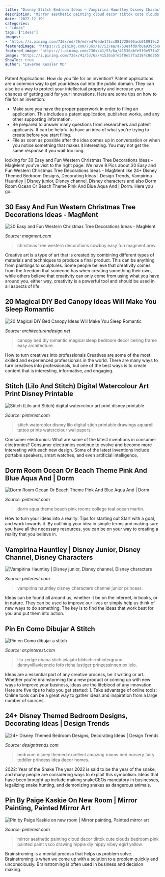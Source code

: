 ```yaml
---
title: "Disney Stitch Bedroom Ideas ~ Vampirina Hauntley Disney Characters Channel Junior Princess"
description: "Mirror aesthetic painting cloud decor tiktok cute clouds bedroom pink painted paint vsco drawing hippie diy hippy vibey egirl yellow"
date: "2022-12-19"
categories:
- "ideas"
tags: ["ideas"]
images:
- "https://i.pinimg.com/736x/ed/76/ed/ed76ede1f5cc881728605acb018919c2.jpg"
featuredImage: "https://i.pinimg.com/736x/a7/53/ea/a753eafd97b8a939c5cef3bc9884844c.jpg"
featured_image: "https://i.pinimg.com/736x/41/53/6a/41536abfe5f0e57fa2184c8d365fff00.jpg"
image: "https://i.pinimg.com/736x/41/53/6a/41536abfe5f0e57fa2184c8d365fff00.jpg"
ShowToc: true
author: "Laverne Kessler MD"
---
```



Patent Applications: How do you file for an invention?
Patent applications are a common way to get your ideas out into the public domain. They can also be a way to protect your intellectual property and increase your chances of getting paid for your innovations. Here are some tips on how to file for an invention: 
- Make sure you have the proper paperwork in order to filing an application. This includes a patent application, published works, and any other supporting information. 
- Be prepared to answer many questions from researchers and patent applicants. It can be helpful to have an idea of what you're trying to create before you start filing. 
- File as soon as possible after the idea comes up in conversation or when you notice something that makes it interesting. You may not get the same response if you wait too long.

	

		
looking for 30 Easy and Fun Western Christmas Tree Decorations Ideas - MagMent you've visit to the right page. We have 8 Pics about 30 Easy and Fun Western Christmas Tree Decorations Ideas - MagMent like 24+ Disney Themed Bedroom Designs, Decorating Ideas | Design Trends, Vampirina Hauntley | Disney junior, Disney channel, Disney characters and also Dorm Room Ocean Or Beach Theme Pink And Blue Aqua And | Dorm. Here you go:
		
    
## 30 Easy And Fun Western Christmas Tree Decorations Ideas - MagMent

<img loading=lazy src="http://magment.com/wp-content/uploads/2016/10/Western-Christmas-Tree-Decorations.jpg" onerror="this.onerror=null;this.src='https://tse2.mm.bing.net/th?id=OIP.WhOy1QSXPSP_g27nSmKBtwHaJ4&amp;pid=15.1';" alt="30 Easy and Fun Western Christmas Tree Decorations Ideas - MagMent">

_Source: magment.com_

>christmas tree western decorations cowboy easy fun magment prev. 

	

Creative art is a type of art that is created by combining different types of materials and techniques to produce a final product. This can be anything from paintings to sculptures. Some people believe that creativity comes from the freedom that someone has when creating something their own, while others believe that creativity can only come from using what you have around you. either way, creativity is a powerful tool and should be used in all aspects of life.

    
## 20 Magical DIY Bed Canopy Ideas Will Make You Sleep Romantic

<img loading=lazy src="http://cdn.architecturendesign.net/wp-content/uploads/2015/07/AD-DIY-Bed-Canopy-17.jpg" onerror="this.onerror=null;this.src='https://tse4.mm.bing.net/th?id=OIP.SJIxJWul90I5qUNMYsM07QHaLH&amp;pid=15.1';" alt="20 Magical DIY Bed Canopy Ideas Will Make You Sleep Romantic">

_Source: architecturendesign.net_

>canopy bed diy romantic magical sleep bedroom decor ceiling frame easy architecture. 

	

How to turn creatives into professionals
Creatives are some of the most skilled and experienced professionals in the world. There are many ways to turn creatives into professionals, but one of the best ways is to create content that is interesting, informative, and engaging.

    
## Stitch (Lilo And Stitch) Digital Watercolour Art Print Disney Printable

<img loading=lazy src="https://i.pinimg.com/736x/ed/76/ed/ed76ede1f5cc881728605acb018919c2.jpg" onerror="this.onerror=null;this.src='https://tse1.mm.bing.net/th?id=OIP.A4ZrLg7GHb3U1nnP33akEgHaO0&amp;pid=15.1';" alt="Stitch (Lilo and Stitch) digital watercolour art print disney printable">

_Source: pinterest.com_

>stitch watercolor disney lilo digital stich printable drawings aquarell tattoo prints watercolour wallpapers. 

	

Consumer electronics: What are some of the latest inventions in consumer electronics?
Consumer electronics continue to evolve and become more interesting with each new design. Some of the latest inventions include portable speakers, smart watches, and even artificial intelligence.

    
## Dorm Room Ocean Or Beach Theme Pink And Blue Aqua And | Dorm

<img loading=lazy src="https://i.pinimg.com/736x/a7/53/ea/a753eafd97b8a939c5cef3bc9884844c.jpg" onerror="this.onerror=null;this.src='https://tse3.mm.bing.net/th?id=OIP.DT-3EgjMLVrhcX4U5h2tSQHaJ3&amp;pid=15.1';" alt="Dorm Room Ocean Or Beach Theme Pink And Blue Aqua And | Dorm">

_Source: pinterest.com_

>dorm aqua theme beach pink rooms college teal ocean martin. 

	

How to turn your ideas into a reality: Tips for starting out
Start with a goal, and work towards it. By outlining your idea in simple terms and making sure you have all the necessary resources, you can be on your way to creating a reality that you believe in.

    
## Vampirina Hauntley | Disney Junior, Disney Channel, Disney Characters

<img loading=lazy src="https://i.pinimg.com/736x/8c/d3/89/8cd389dcc0e576d0f484d0079cc9d7dc.jpg" onerror="this.onerror=null;this.src='https://tse3.mm.bing.net/th?id=OIP.Z4w0Znl0aQY20rSp9Yu8zgAAAA&amp;pid=15.1';" alt="Vampirina Hauntley | Disney junior, Disney channel, Disney characters">

_Source: pinterest.com_

>vampirina hauntley disney characters channel junior princess. 

	

Ideas can be found all around us, whether it be on the internet, in books, or in nature. They can be used to improve our lives or simply help us think of new ways to do something. The key is to find the ideas that work best for you and put them into action.

    
## Pin En Como Dibujar A Stitch

<img loading=lazy src="https://i.pinimg.com/736x/fd/fb/a8/fdfba8b87784affd9047e361b8079ec9.jpg" onerror="this.onerror=null;this.src='https://tse1.mm.bing.net/th?id=OIP.2NpuCA6FX81uYor0VV1YqQAAAA&amp;pid=15.1';" alt="Pin en Como dibujar a stitch">

_Source: ar.pinterest.com_

>lilo zedge ohana stich jelajahi bildschirmhintergrund dannyvillavicencio fofo richa lustiger prinzessinnen px lelo. 

	

Ideas are a essential part of any creative process, be it writing or art. Whether you're brainstorming for a new product or coming up with new ways to improve your business, ideas are the lifeblood of any innovation. Here are five tips to help you get started: 1. Take advantage of online tools: Online tools can be a great way to gather ideas and inspiration from a large number of sources.

    
## 24+ Disney Themed Bedroom Designs, Decorating Ideas | Design Trends

<img loading=lazy src="https://images.designtrends.com/wp-content/uploads/2016/03/22104328/Excellent-Disney-Themed-Bedroom.jpg" onerror="this.onerror=null;this.src='https://tse3.mm.bing.net/th?id=OIP.HC00GG2gR4zevBzqOTzfwAHaJ_&amp;pid=15.1';" alt="24+ Disney Themed Bedroom Designs, Decorating Ideas | Design Trends">

_Source: designtrends.com_

>bedroom disney themed excellent amazing rooms bed nursery fairy toddler princess idea decor homes. 

	

2022: Year of the Snake
The year 2022 is said to be the year of the snake, and many people are considering ways to exploit this symbolism. Ideas that have been brought up include making snakeCEOs mandatory in businesses, legalizing snake hunting, and demonizing snakes as dangerous animals.

    
## Pin By Paige Kaskie On New Room | Mirror Painting, Painted Mirror Art

<img loading=lazy src="https://i.pinimg.com/736x/41/53/6a/41536abfe5f0e57fa2184c8d365fff00.jpg" onerror="this.onerror=null;this.src='https://tse2.mm.bing.net/th?id=OIP._tjU2N7pw87vdcDgZOZbFAHaNL&amp;pid=15.1';" alt="Pin by Paige Kaskie on new room | Mirror painting, Painted mirror art">

_Source: pinterest.com_

>mirror aesthetic painting cloud decor tiktok cute clouds bedroom pink painted paint vsco drawing hippie diy hippy vibey egirl yellow. 

	

Brainstroming is a mental process that helps us problem solve. Brainstroming is when we come up with a solution to a problem quickly and unconsciously. Brainstroming is often used in business and decision making.

